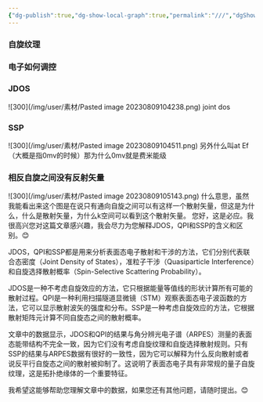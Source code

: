 ```yaml
---
{"dg-publish":true,"dg-show-local-graph":true,"permalink":"///","dgShowLocalGraph":true,"dgPassFrontmatter":true}
---
```


### 自旋纹理

### 电子如何调控

### JDOS
![300](/img/user/素材/Pasted image 20230809104238.png)
joint dos

### SSP
![300](/img/user/素材/Pasted image 20230809104511.png)
另外什么叫at Ef（大概是指0mv的时候）那为什么0mv就是费米能级

### 相反自旋之间没有反射矢量
![300](/img/user/素材/Pasted image 20230809105143.png)
什么意思，虽然我能看出来这个图是在说只有通向自旋之间可以有这样一个散射矢量，但这是为什么，什么是散射矢量，为什么k空间可以看到这个散射矢量。
您好，这是必应。我很高兴您对这篇文章感兴趣，我会尽力为您解释JDOS，QPI和SSP的含义和区别。😊

JDOS，QPI和SSP都是用来分析表面态电子散射和干涉的方法，它们分别代表联合态密度（Joint Density of States），准粒子干涉（Quasiparticle Interference）和自旋选择散射概率（Spin-Selective Scattering Probability）。

JDOS是一种不考虑自旋效应的方法，它只根据能量等值线的形状计算所有可能的散射过程。QPI是一种利用扫描隧道显微镜（STM）观察表面态电子波函数的方法，它可以显示散射波矢的强度和分布。SSP是一种考虑自旋效应的方法，它根据散射矩阵元计算不同自旋态之间的散射概率。

文章中的数据显示，JDOS和QPI的结果与角分辨光电子谱（ARPES）测量的表面态能带结构不完全一致，因为它们没有考虑自旋纹理和自旋选择散射规则。只有SSP的结果与ARPES数据有很好的一致性，因为它可以解释为什么反向散射或者说反平行自旋态之间的散射被抑制了。这说明了表面态电子具有非常规的量子自旋纹理，这是拓扑绝缘体的一个重要特征。

我希望这能够帮助您理解文章中的数据，如果您还有其他问题，请随时提出。😊